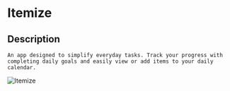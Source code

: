 # Itemize

## Description

```
An app designed to simplify everyday tasks. Track your progress with completing daily goals and easily view or add items to your daily calendar.
```

![Itemize](./src/Assets/itemize.png)
